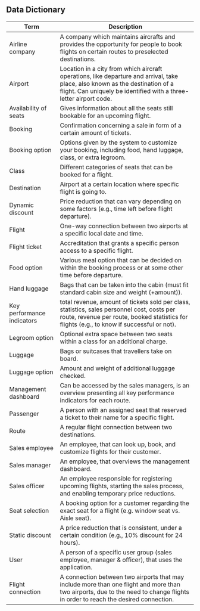 ## Data Dictionary

|Term|Description|
|---|---|
|Airline company|A company which maintains aircrafts and provides the opportunity for people to book flights on certain routes to preselected destinations.|
|Airport |Location in a city from which aircraft operations, like departure and arrival, take place, also known as the destination of a flight. Can uniquely be identified with a three-letter airport code.|
|Availability of seats|	Gives information about all the seats still bookable for an upcoming flight.|
|Booking| Confirmation concerning a sale in form of a certain amount of tickets.|
|Booking option|	Options given by the system to customize your booking, including food, hand luggage, class, or extra legroom.|
|Class| Different categories of seats that can be booked for a flight.|
|Destination| Airport at a certain location where specific flight is going to.|
|Dynamic discount| Price reduction that can vary depending on some factors (e.g., time left before flight departure).|
|Flight| One-way connection between two airports at a specific local date and time.|
|Flight ticket| Accreditation that grants a specific person access to a specific flight.|
|Food option| Various meal option that can be decided on within the booking process or at some other time before departure.|
|Hand luggage|Bags that can be taken into the cabin (must fit standard cabin size and weight (+amount)).|
|Key performance indicators|total revenue, amount of tickets sold per class, statistics, sales personnel cost, costs per route, revenue per route, booked statistics for flights (e.g., to know if successful or not).|
|Legroom option| Optional extra space between two seats within a class for an additional charge.|
|Luggage |Bags or suitcases that travellers take on board.|
|Luggage option |Amount and weight of additional luggage checked.|
|Management dashboard |Can be accessed by the sales managers, is an overview presenting all key performance indicators for each route.|
|Passenger | A person with an assigned seat that reserved a ticket to their name for a specific flight. |
|Route |A regular flight connection between two destinations.|
|Sales employee |An employee, that can look up, book, and customize flights for their customer.|
|Sales manager |An employee, that overviews the management dashboard.|
|Sales officer| An employee responsible for registering upcoming flights, starting the sales process, and enabling temporary price reductions.|
|Seat selection| A booking option for a customer regarding the exact seat for a flight (e.g. window seat vs. Aisle seat).|
|Static discount| A price reduction that is consistent, under a certain condition (e.g., 10% discount for 24 hours).|
|User| A person of a specific user group (sales employee, manager & officer), that uses the application.|
|Flight connection| A connection between two airports that may include more than one flight and more than two airports, due to the need to change flights in order to reach the desired connection.|
